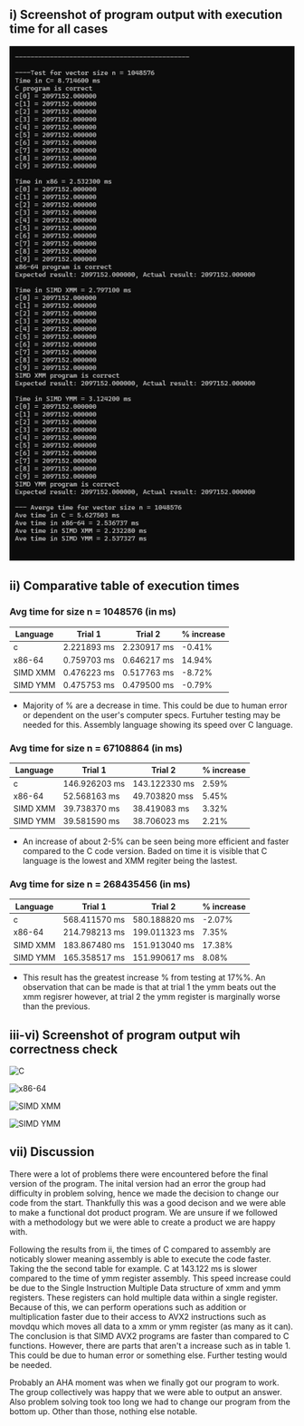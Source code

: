 
## i) Screenshot of program output with execution time for all cases

![](Screenshots/output_p1.png)

## ii) Comparative table of execution times

### Avg time for size n = 1048576 (in ms)
| Language | Trial 1 | Trial 2 | % increase |
| --- | --- | --- | --- | 
| c | 2.221893 ms |  2.230917 ms |  -0.41% |
| x86-64 | 0.759703 ms | 0.646217 ms | 14.94% | 
| SIMD XMM | 0.476223 ms | 0.517763 ms | -8.72% |
| SIMD YMM | 0.475753 ms | 0.479500 ms | -0.79% |

* Majority of % are a decrease in time. This could be due to human error or dependent on the user's computer specs. Furtuher testing may be needed for this. Assembly language showing its speed over C language.

### Avg time for size n = 67108864 (in ms)
| Language | Trial 1 | Trial 2 | % increase |
| --- | --- | --- | --- | 
| c | 146.926203 ms |  143.122330 ms | 2.59% |
| x86-64 | 52.568163 ms | 49.703820 mss | 5.45% |
| SIMD XMM | 39.738370 ms | 38.419083 ms | 3.32% |
| SIMD YMM | 39.581590 ms | 38.706023 ms | 2.21% |

* An increase of about 2-5% can be seen being more efficient and faster compared to the C code version. Baded on time it is visible that C language is the lowest and XMM regiter being the lastest.

### Avg time for size n = 268435456 (in ms)
| Language | Trial 1 | Trial 2 | % increase |
| --- | --- | --- | --- | 
| c | 568.411570 ms |  580.188820 ms | -2.07% |
| x86-64 | 214.798213 ms | 199.011323 ms | 7.35% |
| SIMD XMM | 183.867480 ms | 151.913040 ms |17.38%|
| SIMD YMM | 165.358517 ms | 151.990617 ms | 8.08%|

*  This result has the greatest increase % from testing at 17%%. An observation that can be made is that at trial 1 the ymm beats out the xmm regisrer however, at trial 2 the ymm register is marginally worse than the previous.

## iii-vi) Screenshot of program output wih correctness check

![C](https://via.placeholder.com/468x300?text=App+Screenshot+Here)

![x86-64](https://via.placeholder.com/468x300?text=App+Screenshot+Here)

![SIMD XMM](https://via.placeholder.com/468x300?text=App+Screenshot+Here)

![SIMD YMM](https://via.placeholder.com/468x300?text=App+Screenshot+Here)

## vii) Discussion 

There were a lot of problems there were encountered before the final version of the program. The inital version had an error the group had difficulty in problem solving, hence we made the decision to change our code from the start. Thankfully this was a good decison and we were able to make a functional dot product program. We are unsure if we followed with a methodology but we were able to create a product we are happy with. 

Following the results from ii, the times of C compared to assembly are noticably slower meaning assembly is able to execute the code faster. Taking the the second table for example. C at 143.122 ms is slower compared to the time of ymm register assembly. This speed increase could be due to the Single Instruction Multiple Data structure of xmm and ymm registers. These registers can hold multiple data within a single register. Because of this, we can perform operations such as addition or multiplication faster due to their access to AVX2 instructions such as movdqu which moves all data to a xmm or ymm register (as many as it can). The conclusion is that SIMD AVX2 programs are faster than compared to C functions. However, there are parts that aren't a increase such as in table 1. This could be due to human error or something else. Further testing would be needed.

Probably an AHA moment was when we finally got our program to work. The group collectively was happy that we were able to output an answer. Also problem solving took too long we had to change our program from the bottom up. Other than those, nothing else notable.

  
